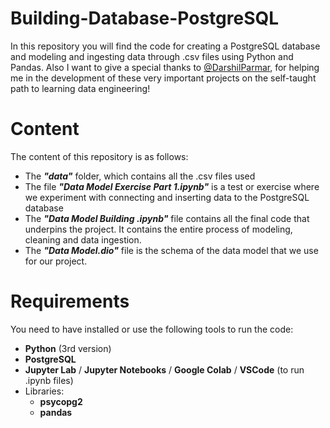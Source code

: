 # Building-Database-PostgreSQL
In this repository you will find the code for creating a PostgreSQL database and modeling and ingesting data through .csv files using Python and Pandas.
Also I want to give a special thanks to [@DarshilParmar](https://www.youtube.com/@DarshilParmar), for helping me in the development of these very important projects on the self-taught path to learning data engineering!

# Content
The content of this repository is as follows:
- The ***"data"*** folder, which contains all the .csv files used
- The file ***"Data Model Exercise Part 1.ipynb"*** is a test or exercise where we experiment with connecting and inserting data to the PostgreSQL database
- The ***"Data Model Building .ipynb"*** file contains all the final code that underpins the project. It contains the entire process of modeling, cleaning and data ingestion.
- The ***"Data Model.dio"*** file is the schema of the data model that we use for our project.

# Requirements
You need to have installed or use the following tools to run the code:
- **Python** (3rd version)
- **PostgreSQL**
- **Jupyter Lab** / **Jupyter Notebooks** / **Google Colab** / **VSCode** (to run .ipynb files)
- Libraries:
  - **psycopg2**
  - **pandas**
